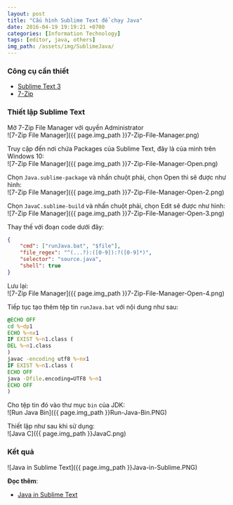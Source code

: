```yaml
---
layout: post
title: "Cấu hình Sublime Text để chạy Java"
date: 2016-04-19 19:19:21 +0700
categories: [Information Technology]
tags: [editor, java, others]
img_path: /assets/img/SublimeJava/
---
```


### Công cụ cần thiết
- [Sublime Text 3](https://www.sublimetext.com/3)
- [7-Zip](https://www.7-zip.org/)

### Thiết lập Sublime Text
Mở 7-Zip File Manager với quyền Administrator<br/>
![7-Zip File Manager]({{ page.img_path }}7-Zip-File-Manager.png)

Truy cập đến nơi chứa Packages của Sublime Text, đây là của mình trên Windows 10:<br/>
![7-Zip File Manager]({{ page.img_path }}7-Zip-File-Manager-Open.png)

Chọn `Java.sublime-package` và nhấn chuột phải, chọn Open thì sẽ được như hình:<br/>
![7-Zip File Manager]({{ page.img_path }}7-Zip-File-Manager-Open-2.png)

Chọn `JavaC.sublime-build` và nhấn chuột phải, chọn Edit sẽ được như hình:<br/>
![7-Zip File Manager]({{ page.img_path }}7-Zip-File-Manager-Open-3.png)

Thay thế với đoạn code dưới đây:
```json
{
	"cmd": ["runJava.bat", "$file"],
	"file_regex": "^(...?):([0-9]):?([0-9]*)",
	"selector": "source.java",
	"shell": true
}
```
Lưu lại:<br/>
![7-Zip File Manager]({{ page.img_path }}7-Zip-File-Manager-Open-4.png)

Tiếp tục tạo thêm tệp tin `runJava.bat` với nội dung như sau:<br/>
```bat
@ECHO OFF
cd %~dp1
ECHO %~nx1 
IF EXIST %~n1.class (
DEL %~n1.class
)
javac -encoding utf8 %~nx1
IF EXIST %~n1.class (
ECHO OFF
java -Dfile.encoding=UTF8 %~n1
ECHO OFF
)
```

Cho tệp tin đó vào thư mục `bin` của JDK:<br/>
![Run Java Bin]({{ page.img_path }}Run-Java-Bin.PNG)

Thiết lập như sau khi sử dụng:<br/>
![Java C]({{ page.img_path }}JavaC.png)

### Kết quả
![Java in Sublime Text]({{ page.img_path }}Java-in-Sublime.PNG)

**Đọc thêm**:
- [Java in Sublime Text](https://www.google.com/search?q=java+in+sublime+text&rlz=1C1PNBB_viVN954VN954&oq=java+in+sublime+text&aqs=chrome.0.0i19i512j0i19i22i30l3j69i65l2.6576j0j4&sourceid=chrome&ie=UTF-8)
